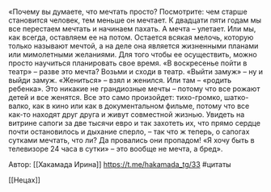«Почему вы думаете, что мечтать просто? Посмотрите: чем старше становится человек, тем меньше он мечтает. К двадцати пяти годам мы все перестаем мечтать и начинаем пахать. А мечта – улетает. Или мы, как всегда, оставляем ее на потом. Остается всякая мелочь, которую только называют мечтой, а на деле она является жизненными планами или мимолетными желаниями. Для того чтобы ее осуществить, можно просто научиться планировать свое время. «В воскресенье пойти в театр» – разве это мечта? Возьми и сходи в театр. «Выйти замуж» – ну и выйди замуж. «Жениться» – взял и женился. Или там – «родить ребенка». Это никакие не грандиозные мечты – потому что все рожают детей и все женятся. Все это само произойдет: тихо-громко, шатко-валко, как в кино или как в документальном фильме, потому что все как-то находят друг друга и живут совместной жизнью. Увидеть на витрине сапоги за две тысячи евро и так захотеть их, что прямо сердце почти остановилось и дыхание сперло, – так что ж теперь, о сапогах сутками мечтать, что ли? Да провались они пропадом! «Я хочу быть в телевизоре 24 часа в сутки» – это вообще не мечта, а бред».

Автор: [[Хакамада Ирина]]
https://t.me/hakamada_tg/33
#цитаты

[[Нецах]]